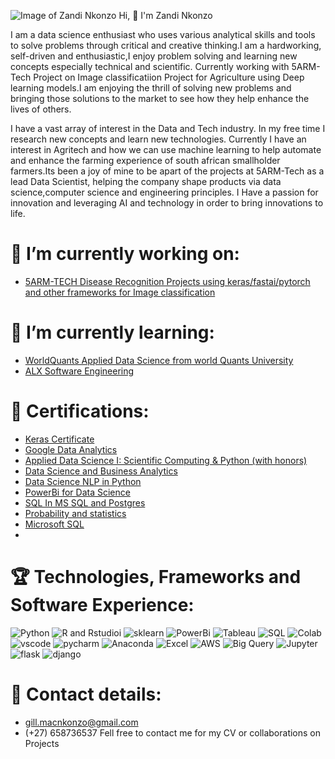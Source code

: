 
![Image of Zandi Nkonzo](https://github.com/ZandiNkonzo/ZandiNkonzo/blob/main/zandi.jpeg) Hi, 👋 I'm Zandi Nkonzo

I am a data science enthusiast who uses various analytical skills and tools to solve problems through critical and creative thinking.I am a hardworking, self-driven and enthusiastic,I enjoy problem solving and learning new concepts especially technical and scientific. Currently working with 5ARM-Tech Project on Image classificatiion Project for Agriculture using Deep learning models.I am enjoying the thrill of solving new problems and bringing those solutions to the market to see how they help enhance the lives of others.

I have a vast array of interest in the Data and Tech industry. In my free time I research new concepts and learn new technologies. Currently I have an interest in Agritech and how we can use machine learning to help automate and enhance the farming experience of south african smallholder farmers.Its been a joy of mine to be apart of the projects at 5ARM-Tech as a lead Data Scientist, helping the company shape products via data science,computer science and engineering principles. I Have a passion for innovation and leveraging AI and technology in order to bring innovations to life.


# 🔭 I’m currently working on:

   * [5ARM-TECH Disease Recognition Projects using keras/fastai/pytorch and other frameworks for Image classification](http://5arm.tech/)

# 🌱 I’m currently learning:

  * [WorldQuants Applied Data Science from world Quants University](https://www.wqu.edu/)
  * [ALX Software Engineering](https://www.alxafrica.com/software-engineering-2022/)
   
# 💬 Certifications:
  * [Keras Certificate](https://github.com/ZandiNkonzo/ZandiNkonzo/blob/main/KerasC.png)
  * [Google Data Analytics](https://www.credly.com/badges/654677fb-a3d4-4dd6-a7c8-acf946b1ab68/public_url)
  * [Applied Data Science I: Scientific Computing & Python (with honors)](https://www.credly.com/badges/f05f5a65-4f91-4111-8468-1e936844f55e/public_url)
  * [Data Science and Business Analytics](https://github.com/ZandiNkonzo/ZandiNkonzo/blob/main/DABAC.png)
  * [Data Science NLP in Python](https://github.com/ZandiNkonzo/ZandiNkonzo/blob/main/NLPC.png)
  * [PowerBi for Data Science](https://github.com/ZandiNkonzo/ZandiNkonzo/blob/main/PowerbiC.png)
  * [SQL In MS SQL and Postgres](https://github.com/ZandiNkonzo/ZandiNkonzo/blob/main/SLQC.png)
  * [Probability and statistics](https://github.com/ZandiNkonzo/ZandiNkonzo/blob/main/probC.png)
  * [Microsoft SQL](https://github.com/ZandiNkonzo/ZandiNkonzo/blob/main/sql2c.png)
  * 
# :trophy: Technologies, Frameworks and Software Experience:

 ![Python](https://github.com/ZandiNkonzo/ZandiNkonzo/blob/main/1.jfif)  ![R and Rstudioi](https://github.com/ZandiNkonzo/ZandiNkonzo/blob/main/2.jfif) 
 ![sklearn](https://github.com/ZandiNkonzo/ZandiNkonzo/blob/main/3.png)  ![PowerBi](https://github.com/ZandiNkonzo/ZandiNkonzo/blob/main/4.jfif)
 ![Tableau](https://github.com/ZandiNkonzo/ZandiNkonzo/blob/main/5.png)  ![SQL](https://github.com/ZandiNkonzo/ZandiNkonzo/blob/main/8.png)
 ![Colab](https://github.com/ZandiNkonzo/ZandiNkonzo/blob/main/9.png)    ![vscode](https://github.com/ZandiNkonzo/ZandiNkonzo/blob/main/10.jfif)
 ![pycharm](https://github.com/ZandiNkonzo/ZandiNkonzo/blob/main/11.jfif) ![Anaconda](https://github.com/ZandiNkonzo/ZandiNkonzo/blob/main/12.png) 
 ![Excel](https://github.com/ZandiNkonzo/ZandiNkonzo/blob/main/13.jfif)   ![AWS](https://github.com/ZandiNkonzo/ZandiNkonzo/blob/main/14.png)
 ![Big Query](https://github.com/ZandiNkonzo/ZandiNkonzo/blob/main/15.png) ![Jupyter](https://github.com/ZandiNkonzo/ZandiNkonzo/blob/main/16.png)
 ![flask](https://github.com/ZandiNkonzo/ZandiNkonzo/blob/main/fl.png)    ![django](https://github.com/ZandiNkonzo/ZandiNkonzo/blob/main/dj.png)
 
# :postal_horn: Contact details:
* <gill.macnkonzo@gmail.com>
* (+27) 658736537
Fell free to contact me for my CV or collaborations on Projects

 
